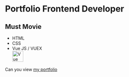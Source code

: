 # Portfolio Frontend Developer
## Must Movie
- HTML
- CSS 
- Vue JS / VUEX      
<a href="https://vuejs.org/" target="_blank" rel="noreferrer"><img src="https://raw.githubusercontent.com/danielcranney/readme-generator/main/public/icons/skills/vuejs-colored.svg" width="36" height="36" alt="Vue" /></a>

Can you view [my portfolio](https://alexvrbk.github.io/must_movie/)
